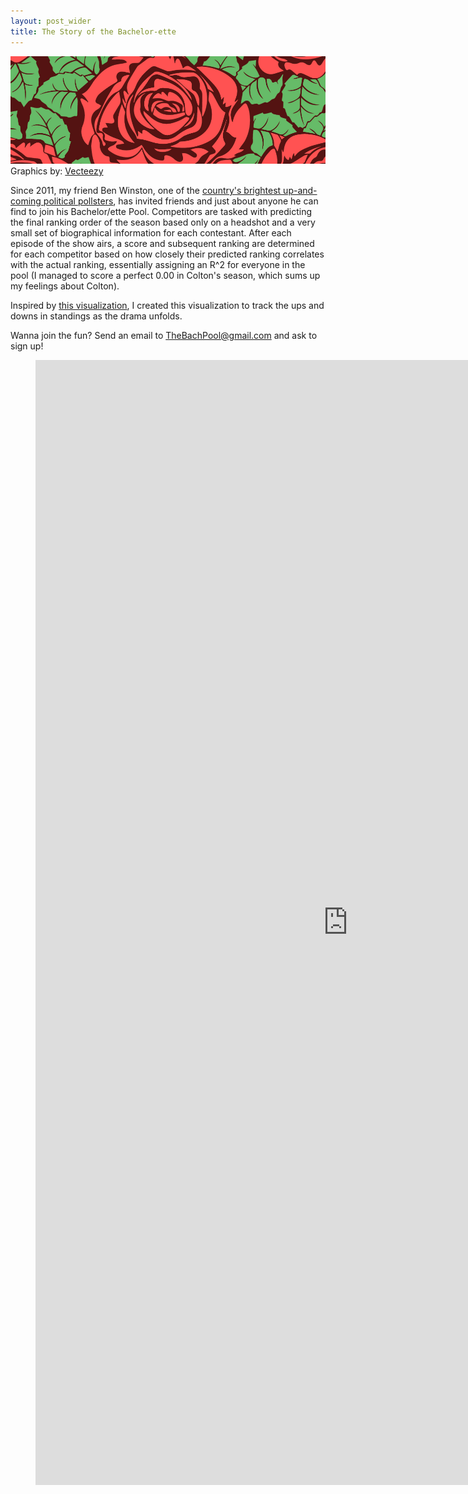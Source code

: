 ```yaml
---
layout: post_wider
title: The Story of the Bachelor-ette
---
```


![](https://raw.githubusercontent.com/GWarrenn/gwarrenn.github.io/master/images/bachelor-ette/bachelor-ette.png)
Graphics by: <a target="_blank" href="https://www.vecteezy.com/">Vecteezy</a>

Since 2011, my friend Ben Winston, one of the [country's brightest up-and-coming political pollsters](https://www.strategies360.com/2019/04/09/leading-political-researcher-joins-s360/), has invited friends and just about anyone he can find to join his Bachelor/ette Pool. Competitors are tasked with predicting the final ranking order of the season based only on a headshot and a very small set of biographical information for each contestant. After each episode of the show airs, a score and subsequent ranking are determined for each competitor based on how closely their predicted ranking correlates with the actual ranking, essentially assigning an R^2 for everyone in the pool (I managed to score a perfect 0.00 in Colton's season, which sums up my feelings about Colton).      

Inspired by [this visualization](http://thestoryoftheseason.com/), I created this visualization to track the ups and downs in standings as the drama unfolds. 

Wanna join the fun? Send an email to [TheBachPool@gmail.com](TheBachPool@gmail.com) and ask to sign up!

<figure class="video_container">
<iframe width="1000" height="1800" src="https://raw.githack.com/GWarrenn/bachelor-ette/master/index.html" frameborder="0" allowfullscreen="true"></iframe>
</figure>
<br>
